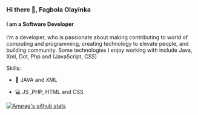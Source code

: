 ### Hi there 👋, Fagbola Olayinka
#### I am a Software Developer 

 I’m a developer, who is passionate about making contributing to world of computing and programming, creating technology to elevate people, and building community. Some technologies I enjoy working with include Java, Xml, Dot, Php and (JavaScript, CSS)


Skills: 
* 📱 JAVA and XML

* 💻 JS ,PHP, HTML and CSS







[![Anurag's github stats](https://github-readme-stats.vercel.app/api?username=Bboyexclusive)](https://github.com/anuraghazra/github-readme-stats)
